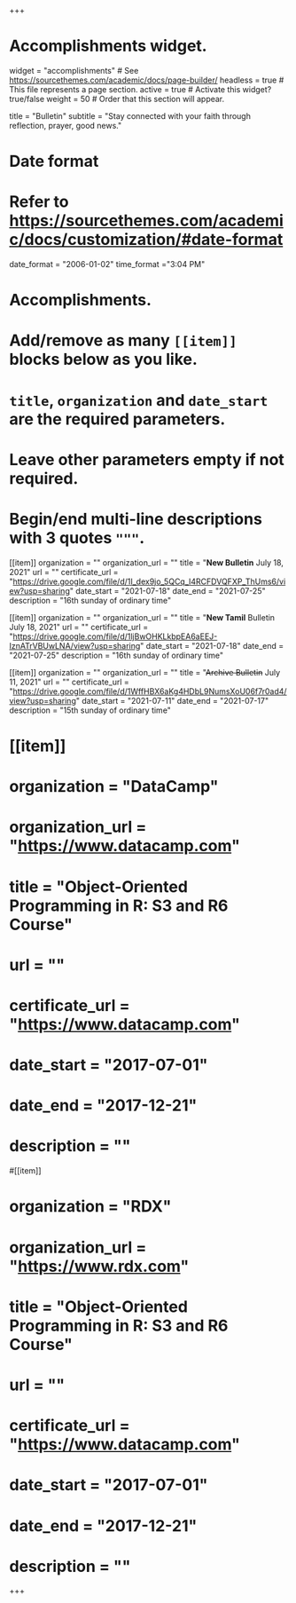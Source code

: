 +++
# Accomplishments widget.
widget = "accomplishments"  # See https://sourcethemes.com/academic/docs/page-builder/
headless = true  # This file represents a page section.
active = true  # Activate this widget? true/false
weight = 50  # Order that this section will appear.

title = "Bulletin"
subtitle = "Stay connected with your faith through reflection, prayer, good news."

# Date format
#   Refer to https://sourcethemes.com/academic/docs/customization/#date-format
date_format = "2006-01-02"
time_format ="3:04 PM"

# Accomplishments.
#   Add/remove as many `[[item]]` blocks below as you like.
#   `title`, `organization` and `date_start` are the required parameters.
#   Leave other parameters empty if not required.
#   Begin/end multi-line descriptions with 3 quotes `"""`.
[[item]]
  organization = ""
  organization_url = ""
  title = "**New Bulletin** July 18, 2021"
  url = ""
  certificate_url = "https://drive.google.com/file/d/1I_dex9jo_5QCq_I4RCFDVQFXP_ThUms6/view?usp=sharing"
  date_start = "2021-07-18"
  date_end = "2021-07-25"
  description = "16th sunday of ordinary time"

[[item]]
  organization = ""
  organization_url = ""
  title = "**New Tamil** Bulletin July 18, 2021"
  url = ""
  certificate_url = "https://drive.google.com/file/d/1ljBwOHKLkbpEA6aEEJ-IznATrVBUwLNA/view?usp=sharing"
  date_start = "2021-07-18"
  date_end = "2021-07-25"
  description = "16th sunday of ordinary time"

[[item]]
  organization = ""
  organization_url = ""
  title = "~~Archive Bulletin~~ July 11, 2021"
  url = ""
  certificate_url = "https://drive.google.com/file/d/1WffHBX6aKg4HDbL9NumsXoU06f7r0ad4/view?usp=sharing"
  date_start = "2021-07-11"
  date_end = "2021-07-17"
  description = "15th sunday of ordinary time"


# [[item]]
#  organization = "DataCamp"
#  organization_url = "https://www.datacamp.com"
#  title = "Object-Oriented Programming in R: S3 and R6 Course"
#  url = ""
#  certificate_url = "https://www.datacamp.com"
#  date_start = "2017-07-01"
#  date_end = "2017-12-21"
#  description = ""

#[[item]]
#  organization = "RDX"
#  organization_url = "https://www.rdx.com"
#  title = "Object-Oriented Programming in R: S3 and R6 Course"
#  url = ""
#  certificate_url = "https://www.datacamp.com"
#  date_start = "2017-07-01"
#  date_end = "2017-12-21"
#  description = ""

+++
